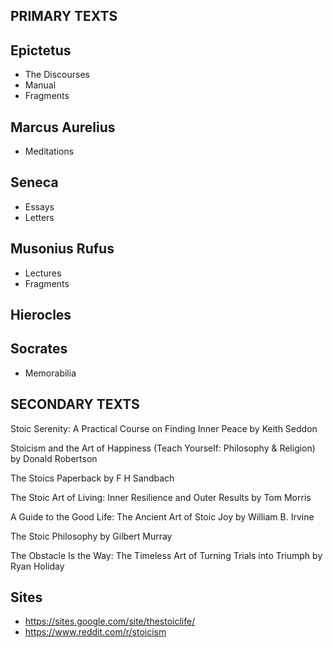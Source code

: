 PRIMARY TEXTS
--------
Epictetus
--------
- The Discourses
- Manual
- Fragments

Marcus Aurelius
--------
- Meditations
  
Seneca
--------
- Essays
- Letters
  
Musonius Rufus
--------
- Lectures
- Fragments
  
Hierocles
--------

Socrates
--------
- Memorabilia

SECONDARY TEXTS
--------

Stoic Serenity: A Practical Course on Finding Inner Peace 
by Keith Seddon

Stoicism and the Art of Happiness (Teach Yourself: Philosophy & Religion)
by Donald Robertson

The Stoics Paperback
by F H Sandbach

The Stoic Art of Living: Inner Resilience and Outer Results 
by Tom Morris

A Guide to the Good Life: The Ancient Art of Stoic Joy
by William B. Irvine

The Stoic Philosophy
by Gilbert Murray 

The Obstacle Is the Way: The Timeless Art of Turning Trials into Triumph 
by Ryan Holiday

Sites
-----

- https://sites.google.com/site/thestoiclife/
- https://www.reddit.com/r/stoicism
